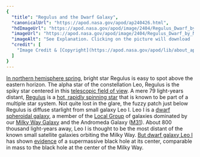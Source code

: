 ```yaml
---
{
  "title": "Regulus and the Dwarf Galaxy",
  "canonicalUrl": "https://apod.nasa.gov/apod/ap240426.html",
  "hdImageUrl": "https://apod.nasa.gov/apod/image/2404/Regulus_Dwarf_by_Markus_Horn2048.png",
  "imageUrl": "https://apod.nasa.gov/apod/image/2404/Regulus_Dwarf_by_Markus_Horn1024.png",
  "imageAlt": "See Explanation. Clicking on the picture will download  the highest resolution version available.",
  "credit": [
    "Image Credit & [Copyright](https://apod.nasa.gov/apod/lib/about_apod.html#srapply): [Markus Horn](https://astrophoto-hannover.de/index.html)"
  ]
}
---
```


[In northern hemisphere spring](https://earthsky.org/favorite-star-patterns/spring-triangle-regulus-arcturus-spica/), bright star Regulus is easy to spot above the eastern horizon. The alpha star of the constellation Leo, Regulus is the spiky star centered in this [telescopic field of view](https://astrophoto-hannover.de/regulus.html). A mere 79 light-years distant, [Regulus](http://stars.astro.illinois.edu/sow/regulus.html) is a [hot, rapidly spinning star](https://earthsky.org/brightest-stars/best-regulus-the-heart-of-the-lion/) that is known to be part of a multiple star system. Not quite lost in the glare, the fuzzy patch just below Regulus is diffuse starlight from small galaxy Leo I. Leo I is a [dwarf spheroidal galaxy](https://en.wikipedia.org/wiki/Leo_I_(dwarf_galaxy)), a member of the [Local Group](http://www.seds.org/messier/more/local.html) of galaxies dominated by our [Milky Way Galaxy](https://science.nasa.gov/resource/the-milky-way-galaxy/) and the Andromeda Galaxy ([M31](https://apod.nasa.gov/apod/ap051222.html)). About 800 thousand light-years away, Leo I is thought to be the most distant of the known small satellite galaxies orbiting the Milky Way. [But dwarf galaxy Leo I](https://www.sci.news/astronomy/dwarf-spheroidal-galaxy-leo-i-black-hole-10328.html) has shown [evidence](https://ui.adsabs.harvard.edu/abs/2023ApJ...956L..37P/abstract) of a supermassive black hole at its center, comparable in mass to the black hole at the center of the Milky Way.
